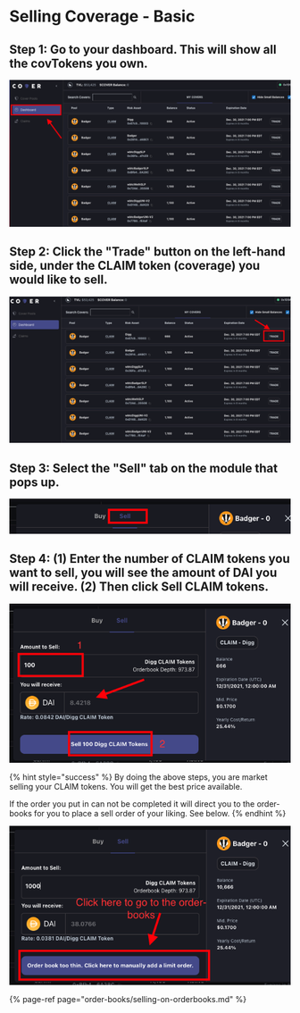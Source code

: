 # Selling Coverage - Basic

## **Step 1: Go to your dashboard. This will show all the covTokens you own.** 

![](../.gitbook/assets/screen-shot-2021-04-30-at-10.39.44-pm.png)

## Step 2: Click the "Trade" button on the left-hand side, under the CLAIM token \(coverage\) you would like to sell. 

![](../.gitbook/assets/screen-shot-2021-04-30-at-10.43.06-pm.png)

## Step 3: Select the "Sell" tab on the module that pops up.

![](../.gitbook/assets/screen-shot-2021-04-30-at-11.08.33-pm.png)

## Step 4: \(1\) Enter the number of CLAIM tokens you want to sell, you will see the amount of DAI you will receive. \(2\) Then click Sell CLAIM tokens.

![](../.gitbook/assets/screen-shot-2021-04-30-at-11.03.12-pm.png)

{% hint style="success" %}
By doing the above steps, you are market selling your CLAIM tokens. You will get the best price available.  
  
If the order you put in can not be completed it will direct you to the order-books for you to place a sell order of your liking. See below. 
{% endhint %}

![](../.gitbook/assets/screen-shot-2021-04-30-at-11.17.04-pm.png)



{% page-ref page="order-books/selling-on-orderbooks.md" %}



